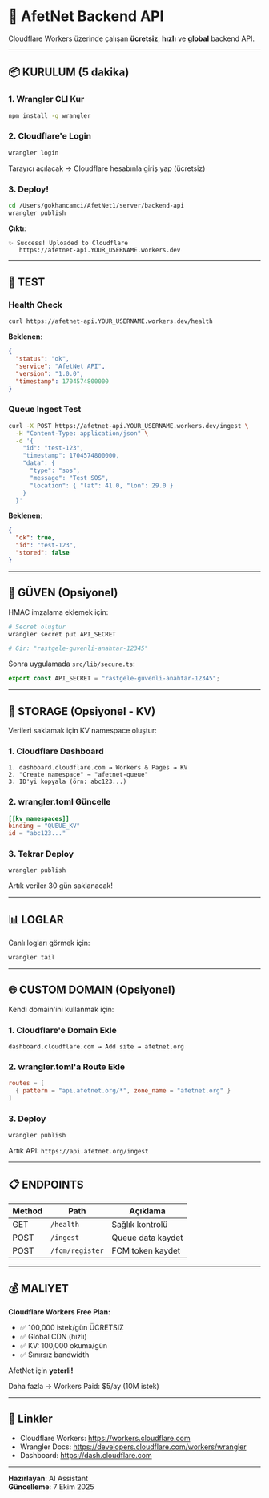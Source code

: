# 🚀 AfetNet Backend API

Cloudflare Workers üzerinde çalışan **ücretsiz**, **hızlı** ve **global** backend API.

---

## 📦 KURULUM (5 dakika)

### 1. Wrangler CLI Kur
```bash
npm install -g wrangler
```

### 2. Cloudflare'e Login
```bash
wrangler login
```

Tarayıcı açılacak → Cloudflare hesabınla giriş yap (ücretsiz)

### 3. Deploy!
```bash
cd /Users/gokhancamci/AfetNet1/server/backend-api
wrangler publish
```

**Çıktı**:
```
✨ Success! Uploaded to Cloudflare
   https://afetnet-api.YOUR_USERNAME.workers.dev
```

---

## 🧪 TEST

### Health Check
```bash
curl https://afetnet-api.YOUR_USERNAME.workers.dev/health
```

**Beklenen**:
```json
{
  "status": "ok",
  "service": "AfetNet API",
  "version": "1.0.0",
  "timestamp": 1704574800000
}
```

### Queue Ingest Test
```bash
curl -X POST https://afetnet-api.YOUR_USERNAME.workers.dev/ingest \
  -H "Content-Type: application/json" \
  -d '{
    "id": "test-123",
    "timestamp": 1704574800000,
    "data": {
      "type": "sos",
      "message": "Test SOS",
      "location": { "lat": 41.0, "lon": 29.0 }
    }
  }'
```

**Beklenen**:
```json
{
  "ok": true,
  "id": "test-123",
  "stored": false
}
```

---

## 🔐 GÜVEN (Opsiyonel)

HMAC imzalama eklemek için:

```bash
# Secret oluştur
wrangler secret put API_SECRET

# Gir: "rastgele-guvenli-anahtar-12345"
```

Sonra uygulamada `src/lib/secure.ts`:
```typescript
export const API_SECRET = "rastgele-guvenli-anahtar-12345";
```

---

## 💾 STORAGE (Opsiyonel - KV)

Verileri saklamak için KV namespace oluştur:

### 1. Cloudflare Dashboard
```
1. dashboard.cloudflare.com → Workers & Pages → KV
2. "Create namespace" → "afetnet-queue"
3. ID'yi kopyala (örn: abc123...)
```

### 2. wrangler.toml Güncelle
```toml
[[kv_namespaces]]
binding = "QUEUE_KV"
id = "abc123..."
```

### 3. Tekrar Deploy
```bash
wrangler publish
```

Artık veriler 30 gün saklanacak!

---

## 📊 LOGLAR

Canlı logları görmek için:
```bash
wrangler tail
```

---

## 🌐 CUSTOM DOMAIN (Opsiyonel)

Kendi domain'ini kullanmak için:

### 1. Cloudflare'e Domain Ekle
```
dashboard.cloudflare.com → Add site → afetnet.org
```

### 2. wrangler.toml'a Route Ekle
```toml
routes = [
  { pattern = "api.afetnet.org/*", zone_name = "afetnet.org" }
]
```

### 3. Deploy
```bash
wrangler publish
```

Artık API: `https://api.afetnet.org/ingest`

---

## 📋 ENDPOINTS

| Method | Path | Açıklama |
|--------|------|----------|
| GET | `/health` | Sağlık kontrolü |
| POST | `/ingest` | Queue data kaydet |
| POST | `/fcm/register` | FCM token kaydet |

---

## 💰 MALIYET

**Cloudflare Workers Free Plan:**
- ✅ 100,000 istek/gün ÜCRETSIZ
- ✅ Global CDN (hızlı)
- ✅ KV: 100,000 okuma/gün
- ✅ Sınırsız bandwidth

AfetNet için **yeterli!**

Daha fazla → Workers Paid: $5/ay (10M istek)

---

## 🔗 Linkler

- Cloudflare Workers: https://workers.cloudflare.com
- Wrangler Docs: https://developers.cloudflare.com/workers/wrangler
- Dashboard: https://dash.cloudflare.com

---

**Hazırlayan**: AI Assistant  
**Güncelleme**: 7 Ekim 2025


